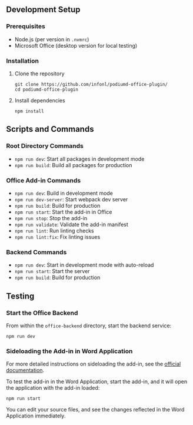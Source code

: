 ## Development Setup

### Prerequisites

- Node.js (per version in `.nvmrc`)
- Microsoft Office (desktop version for local testing)

### Installation

1. Clone the repository
   ```shell
   git clone https://github.com/infonl/podiumd-office-plugin/
   cd podiumd-office-plugin
   ```

2. Install dependencies
   ```shell
   npm install
   ```

## Scripts and Commands

### Root Directory Commands

- `npm run dev`: Start all packages in development mode
- `npm run build`: Build all packages for production

### Office Add-in Commands

- `npm run dev`: Build in development mode
- `npm run dev-server`: Start webpack dev server
- `npm run build`: Build for production
- `npm run start`: Start the add-in in Office
- `npm run stop`: Stop the add-in
- `npm run validate`: Validate the add-in manifest
- `npm run lint`: Run linting checks
- `npm run lint:fix`: Fix linting issues

### Backend Commands

- `npm run dev`: Start in development mode with auto-reload
- `npm run start`: Start the server
- `npm run build`: Build for production

## Testing 

### Start the Office Backend

From within the `office-backend` directory, start the backend service:
```shell
npm run dev
```

### Sideloading the Add-in in Word Application
For more detailed instructions on sideloading the add-in, see the [official documentation](https://docs.microsoft.com/en-us/office/dev/add-ins/testing/sideload-office-add-ins-for-testing).

To test the add-in in the Word Application, start the add-in, and it will open the application with the add-in loaded:
```shell
npm run start
```

You can edit your source files, and see the changes reflected in the Word Application immediately.
